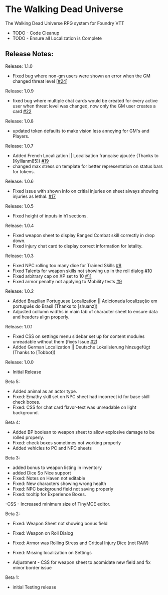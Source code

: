 # The Walking Dead Universe
The Walking Dead Universe RPG system for Foundry VTT


- TODO - Code Cleanup
- TODO - Ensure all Localization is Complete


## Release Notes:

Release: 1.1.0
- Fixed bug where non-gm users were shown an error when the GM changed threat level [[#24](https://github.com/DrOgres/twdu/issues/24)]

Release: 1.0.9
- fixed bug where multiple chat cards would be created for every active user when threat level was changed, now only the GM user creates a card [#22](https://github.com/DrOgres/twdu/issues/22)

Release: 1.0.8  
- updated token defaults to make vision less annoying for GM's and Players.

Release: 1.0.7  
- Added French Localization || Localisation française ajoutée (Thanks to [Kyllianm85]) [#19](https://github.com/DrOgres/twdu/issues/19)
- changed max stress on template for better representation on status bars for tokens.

Release: 1.0.6  
- Fixed issue with shown info on critial injuries on sheet always showing injuries as lethal. [#17](https://github.com/DrOgres/twdu/issues/17)

Release: 1.0.5
- Fixed height of inputs in h1 sections.

Release: 1.0.4
- Fixed weapon sheet to display Ranged Combat skill correctly in drop down. 
- Fixed injury chat card to display correct information for letality.

Release: 1.0.3
- Fixed NPC rolling too many dice for Trained Skills [#8](https://github.com/DrOgres/twdu/issues/8)
- Fixed Talents for weapon skills not showing up in the roll dialog [#10](https://github.com/DrOgres/twdu/issues/10)
- Fixed arbitrary cap on XP set to 10 [#11](https://github.com/DrOgres/twdu/issues/11)
- Fixed armor penalty not applying to Mobility tests [#9](https://github.com/DrOgres/twdu/issues/9)


Release: 1.0.2
- Added Brazilian Portuguese Localization || Adicionada localização em português do Brasil (Thanks to [shuanz])
- Adjusted collumn widths in main tab of character sheet to ensure data and headers align properly.

Release: 1.0.1
- Fixed CSS on settings menu sidebar set up for content modules unreadable without them (fixes Issue [#2](https://github.com/DrOgres/twdu/issues/2))
- Added German Localization ||  Deutsche Lokalisierung hinzugefügt (Thanks to [Tobbot]) 

Release: 1.0.0
- Initial Release

Beta 5:
- Added animal as an actor type.
- Fixed: Emathy skill set on NPC sheet had incorrect id for base skill check boxes.
- Fixed: CSS for chat card flavor-text was unreadable on light background. 

Beta 4:
- Added BP boolean to weapon sheet to allow explosive damage to be rolled properly. 
- Fixed: check boxes sometimes not working properly
- Added vehicles to PC and NPC sheets

Beta 3:
- added bonus to weapon listing in inventory
- added Dice So Nice support
- Fixed: Notes on Haven not editable
- Fixed: New characters showing wrong health
- Fixed: NPC background field not saving properly
- Fixed: tooltip for Experience Boxes. 

-CSS - Increased minimum size of TinyMCE editor.

Beta 2:
- Fixed: Weapon Sheet not showing bonus field
- Fixed: Weapon on Roll Dialog
- Fixed: Armor was Rolling Stress and Critical Injury Dice (not RAW)
- Fixed: Missing localization on Settings

- Adjustment - CSS for weapon sheet to acomidate new field and fix minor border issue


Beta 1:
- initial Testing release
